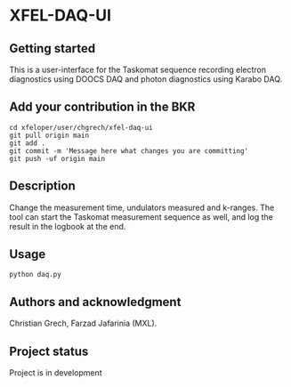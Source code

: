 # XFEL-DAQ-UI



## Getting started

This is a user-interface for the Taskomat sequence recording electron diagnostics using DOOCS DAQ and photon diagnostics using Karabo DAQ.

## Add your contribution in the BKR

```
cd xfeloper/user/chgrech/xfel-daq-ui
git pull origin main
git add .
git commit -m 'Message here what changes you are committing'
git push -uf origin main
```

## Description
Change the measurement time, undulators measured and k-ranges. The tool can start the Taskomat measurement sequence as well, and log the result in the logbook at the end.


## Usage
```
python daq.py
```


## Authors and acknowledgment
Christian Grech, Farzad Jafarinia (MXL).


## Project status
Project is in development
